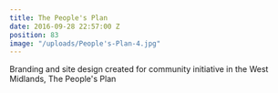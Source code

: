 ```yaml
---
title: The People's Plan
date: 2016-09-28 22:57:00 Z
position: 83
image: "/uploads/People's-Plan-4.jpg"
---
```


Branding and site design created for community initiative in the West Midlands, The People's Plan